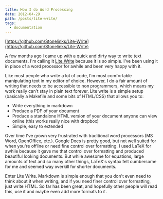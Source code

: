 ```yaml
---
title: How I do Word Processing
date: 2012-04-29
path: /posts/lite-write/
tags:
  - documentation
---
```


[https://github.com/Stonelinks/Lite-Write](https://github.com/Stonelinks/Lite-Write)

A few months ago I came up with a quick and dirty way to write text documents. I'm calling it [Lite Write](https://github.com/Stonelinks/Lite-Write) because it is so simple. I've been using it in place of a word processor for awhile and been very happy with it.

Like most people who write a lot of code, I'm most comfortable manipulating text in my editor of choice. However, I do a fair amount of writing that needs to be accessible to non programmers, which means my work really can't stay in plain text forever. Lite write is a simple setup (basically a Makefile and some bits of HTML/CSS) that allows you to:

- Write everything in markdown
- Produce a PDF of your document
- Produce a standalone HTML version of your document anyone can view online (this works really nice with dropbox)
- Simple, easy to extended

Over time I've grown very frustrated with traditional word processors (MS Word, OpenOffice, etc.). Google Docs is pretty good, but not well suited for when you're offline or need fine control over formatting. I used LaTeX for awhile because it gave me that control over formatting and produced beautiful looking documents. But while awesome for equations, large amounts of text and so many other things, LaTeX's syntax felt cumbersome for me and seemed way overkill for shorter documents.

Enter Lite Write. Markdown is simple enough that you don't even need to think about it when writing, and if you need finer control over formatting, just write HTML. So far has been great, and hopefully other people will read this, use it and maybe even add more formats to it.
